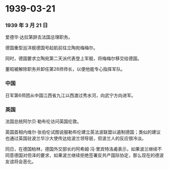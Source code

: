 # 1939-03-21

### 1939 年 3 月 21 日

爱德华·达拉第辞去法国总理职务。

德国重型巡洋舰德国号起航前往立陶宛梅梅尔。

同时，德国要求立陶宛第二天派代表登上军舰，将梅梅尔移交给德国。

董昭被解除职务并卸任第28师师长，以便他能专心指挥军队。

### 中国

日军第6师团从中国江西省九江以西渡过秀水河，向武宁方向进军。

### 英国

法国总统阿尔贝·勒布伦访问英国伦敦。

英国首相内维尔·张伯伦试图说服勒布伦建立英法波联盟以遏制德国；类似的建议也通过英国驻波兰华沙大使传达给波兰领导层，但波兰人的反应很冷淡。

同日，在德国柏林，德国外交部长约阿希姆·冯·里宾特洛甫表示，如果波兰继续不同意德国对但泽的要求，如果波兰继续拒绝签署反共产国际协定，那么现在的德波友谊将会恶化。